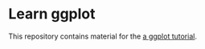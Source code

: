 # Learn ggplot

This repository contains material for the [a ggplot tutorial](vlsci.github.io/learnggplot).